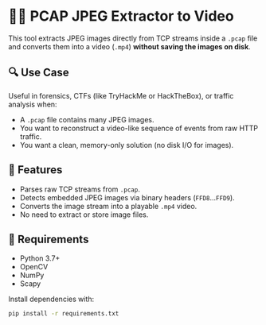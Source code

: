 # 🕵️‍♂️ PCAP JPEG Extractor to Video

This tool extracts JPEG images directly from TCP streams inside a `.pcap` file and converts them into a video (`.mp4`) **without saving the images on disk**.

## 🔍 Use Case

Useful in forensics, CTFs (like TryHackMe or HackTheBox), or traffic analysis when:

- A `.pcap` file contains many JPEG images.
- You want to reconstruct a video-like sequence of events from raw HTTP traffic.
- You want a clean, memory-only solution (no disk I/O for images).

## 🚀 Features

- Parses raw TCP streams from `.pcap`.
- Detects embedded JPEG images via binary headers (`FFD8`...`FFD9`).
- Converts the image stream into a playable `.mp4` video.
- No need to extract or store image files.

## 🧰 Requirements

- Python 3.7+
- OpenCV
- NumPy
- Scapy

Install dependencies with:

```bash
pip install -r requirements.txt
